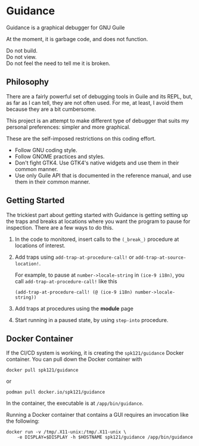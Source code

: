 Guidance
========

Guidance is a graphical debugger for GNU Guile

At the moment, it is garbage code, and does not function.

Do not build.  
Do not view.  
Do not feel the need to tell me it is broken.

Philosophy
----------

There are a fairly powerful set of debugging tools in Guile and its
REPL, but, as far as I can tell, they are not often used.  For me, at
least, I avoid them because they are a bit cumbersome.

This project is an attempt to make different type of debugger that
suits my personal preferences: simpler and more graphical.

These are the self-imposed restrictions on this coding effort.

- Follow GNU coding style.
- Follow GNOME practices and styles.
- Don't fight GTK4. Use GTK4's native widgets and use them in their
  common manner.
- Use only Guile API that is documented in the reference manual, and
  use them in their common manner.

Getting Started
---------------

The trickiest part about getting started with Guidance is getting
setting up the traps and breaks at locations where you want the
program to pause for inspection.  There are a few ways to do this.

1. In the code to monitored, insert calls to the `(_break_)` procedure
   at locations of interest.
2. Add traps using `add-trap-at-procedure-call!` or
   `add-trap-at-source-location!`.
   
   For example, to pause at `number->locale-string` in `(ice-9 i18n)`,
   you call `add-trap-at-procedure-call!` like this
   
       (add-trap-at-procedure-call! (@ (ice-9 i18n) number->locale-string))
   
3. Add traps at procedures using the **module** page
4. Start running in a paused state, by using `step-into` procedure.



Docker Container
----------------

If the CI/CD system is working, it is creating the `spk121/guidance`
Docker container.  You can pull down the Docker container with

    docker pull spk121/guidance

or

    podman pull docker.io/spk121/guidance

In the container, the executable is at `/app/bin/guidance`.

Running a Docker container that contains a GUI requires an invocation
like the following:

    docker run -v /tmp/.X11-unix:/tmp/.X11-unix \
        -e DISPLAY=$DISPLAY -h $HOSTNAME spk121/guidance /app/bin/guidance
